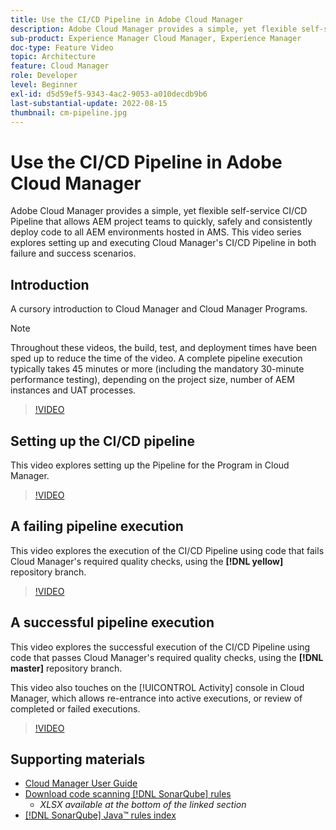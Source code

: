 ```yaml
---
title: Use the CI/CD Pipeline in Adobe Cloud Manager
description: Adobe Cloud Manager provides a simple, yet flexible self-service CI/CD  Pipeline that allows AEM project teams to quickly, safely and consistently deploy code to all AEM environments hosted in AMS. This video series explores setting up and executing Cloud Manager's CI/CD Pipeline in both failure and success scenarios.
sub-product: Experience Manager Cloud Manager, Experience Manager
doc-type: Feature Video
topic: Architecture
feature: Cloud Manager
role: Developer
level: Beginner
exl-id: d5d59ef5-9343-4ac2-9053-a010decdb9b6
last-substantial-update: 2022-08-15
thumbnail: cm-pipeline.jpg
---
```

# Use the CI/CD Pipeline in Adobe Cloud Manager

Adobe Cloud Manager provides a simple, yet flexible self-service CI/CD  Pipeline that allows AEM project teams to quickly, safely and consistently deploy code to all AEM environments hosted in AMS. This video series explores setting up and executing Cloud Manager's CI/CD Pipeline in both failure and success scenarios.

## Introduction

A cursory introduction to Cloud Manager and Cloud Manager Programs.

>[!NOTE]
>
>Throughout these videos, the build, test, and deployment times have been sped up to reduce the time of the video. A complete pipeline execution typically takes 45 minutes or more (including the mandatory 30-minute performance testing), depending on the project size, number of AEM instances and UAT processes.

>[!VIDEO](https://video.tv.adobe.com/v/23082?quality=12&learn=on)

## Setting up the CI/CD pipeline

This video explores setting up the Pipeline for the Program in Cloud Manager.

>[!VIDEO](https://video.tv.adobe.com/v/23083?quality=12&learn=on)

## A failing pipeline execution

This video explores the execution of the CI/CD Pipeline using code that fails Cloud Manager's required quality checks, using the **[!DNL yellow]** repository branch.

>[!VIDEO](https://video.tv.adobe.com/v/23084?quality=12&learn=on)

## A successful pipeline execution

This video explores the successful execution of the CI/CD Pipeline using code that passes Cloud Manager's required quality checks, using the **[!DNL master]** repository branch.

This video also touches on the [!UICONTROL Activity] console in Cloud Manager, which allows re-entrance into active executions, or review of completed or failed executions.

>[!VIDEO](https://video.tv.adobe.com/v/23085?quality=12&learn=on)

## Supporting materials

* [Cloud Manager User Guide](https://experienceleague.adobe.com/docs/experience-manager-cloud-manager/content/introduction.html)
* [Download code scanning [!DNL SonarQube] rules](https://experienceleague.adobe.com/docs/experience-manager-cloud-manager/content/using/code-quality-testing.html)
  * *XLSX available at the bottom of the linked section*
* [[!DNL SonarQube] Java&trade; rules index](https://rules.sonarsource.com/java/)
